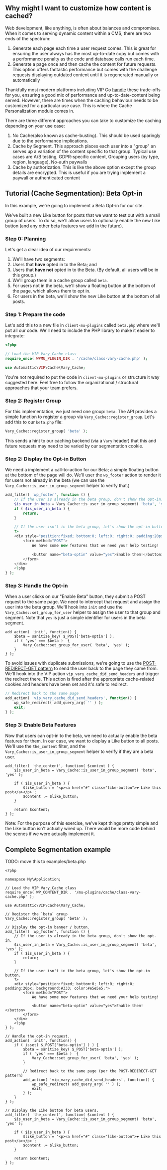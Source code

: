 ## Why might I want to customize how content is cached?
Web development, like anything, is often about balances and compromises. When it comes to serving dynamic content within a CMS, there are two ends of the spectrum: 
1.  Generate each page each time a user request comes. This is great for ensuring the user always has the most up-to-date copy but comes with a performance penalty as the code and database calls run each time.  
2. Generate a page once and then cache the content for future requests. This option offers fantastic performance but comes with the challenge requests displaying outdated content until it is regenerated manually or automatically

Thankfully most modern platforms including VIP Go [handle](https://vip.wordpress.com/documentation/vip-go/caching-on-vip-go/) these trade-offs for you, ensuring a good mix of performance and up-to-date-content being served.  However, there are times when the caching behaviour needs to be customized for a particular use case. This is where the Cache Personalization module comes in.

There are three different approaches you can take to customize the caching depending on your use case:
1. No Cache(also known as cache-busting). This should be used sparingly due to the performance implications.
2. Cache by Segment. This approach places each user into a "group" an serves up a variation of the content specific to that group. Typical use cases are A/B testing, GDPR-specific content, Grouping users (by type, region, language), No-auth paywalls
3. Cache by authorization. This is like the above option except the group details are encrypted. This is useful if you are trying implement a paywall or authenticated content


## Tutorial (Cache Segmentation): Beta Opt-in

In this example, we're going to implement a Beta Opt-in for our site.

We've built a new Like button for posts that we want to test out with a small group of users. To do so, we'll allow users to optionally enable the new Like button (and any other beta features we add in the future).

### Step 0: Planning

Let's get a clear idea of our requirements:

1. We'll have two segments:
 1. Users that **have** opted in to the Beta; and
 1. Users that **have not** opted in to the Beta. (By default, all users will be in this group.)
1. We'll group them in a cache group called `beta`.
1. For users not in the beta, we'll show a floating button at the bottom of the page, which allows them to opt in.
1. For users in the beta, we'll show the new Like button at the bottom of all posts.

### Step 1: Prepare the code

Let's add this to a new file in `client-mu-plugins` called `beta.php` where we'll put all our code. We'll need to include the PHP library to make it easier to integrate:

```php
<?php

// Load the VIP Vary_Cache class
require_once( WPMU_PLUGIN_DIR . '/cache/class-vary-cache.php' );

use Automattic\VIP\Cache\Vary_Cache;
```

You're not required to put the code in `client-mu-plugins` or structure it way suggested here. Feel free to follow the organizational / structural approaches that your team prefers.

### Step 2: Register Group

For this implementation, we just need one group: `beta`. The API provides a simple function to register a group via `Vary_Cache::register_group`. Let's add this to our `beta.php` file:

```php
Vary_Cache::register_group( 'beta' );
```

This sends a hint to our caching backend (via a `Vary` header) that this and future requests may need to be varied by our segmentation cookie.

### Step 2: Display the Opt-in Button 

We need a implement a call-to-action for our Beta; a simple floating button at the bottom of the page will do. We'll user the `wp_footer` action to render it for users not already in the beta (we can use the `Vary_Cache::is_user_in_group_segment` helper to verify that.)

```php
add_filter( 'wp_footer', function () {
	// If the user is already in the beta group, don't show the opt-in.
	$is_user_in_beta = Vary_Cache::is_user_in_group_segment( 'beta', 'yes' );
	if ( $is_user_in_beta ) {
		return;
	}

	// If the user isn't in the beta group, let's show the opt-in button.
	?>
	<div style="position:fixed; bottom:0; left:0; right:0; padding:20px; background:#333; color:#e5e5e5;">
		<form method="POST">
			We have some new features that we need your help testing!

			<button name="beta-optin" value="yes">Enable them!</button>
		</form>
	</div>
	<?php
} );
```

### Step 3: Handle the Opt-in

When a user clicks on our "Enable Beta" button, they submit a POST request to the same page. We need to intercept that request and assign the user into the beta group. We'll hook into `init` and use the `Vary_Cache::set_group_for_user` helper to assign the user to that group and segment. Note that `yes` is just a simple identifier for users in the beta segment. 
  
```
add_action( 'init', function() {
	$beta = sanitize_key( $_POST['beta-optin'] );
	if ( 'yes' === $beta )  {
    	Vary_Cache::set_group_for_user( 'beta', 'yes' );
	}
} );
```

To avoid issues with duplicate submissions, we're going to use the [POST-REDIRECT-GET pattern](https://en.wikipedia.org/wiki/Post/Redirect/Get) to send the user back to the page they came from. We'll hook into the VIP action `vip_vary_cache_did_send_headers` and trigger the redirect there. This action is fired after the appropriate cache-related cookies and headers have been set and it's safe to redirect.

```php
// Redirect back to the same page
add_action( 'vip_vary_cache_did_send_headers', function() {
	wp_safe_redirect( add_query_arg( '' ) );
	exit;
} );
```

### Step 3: Enable Beta Features 

Now that users can opt-in to the beta, we need to actually enable the beta features for them. In our case, we want to display a Like button to all posts. We'll use the `the_content` filter, and the `Vary_Cache::is_user_in_group_segment` helper to verify if they are a beta user.

```
add_filter( 'the_content', function( $content ) {
	$is_user_in_beta = Vary_Cache::is_user_in_group_segment( 'beta', 'yes' );

	if ( $is_user_in_beta ) {
		$like_button = '<p><a href="#" class="like-button">❤️ Like this post</a></p>';
		$content .= $like_button;
	}

	return $content;
} );
```

Note: For the purpose of this exercise, we've kept things pretty simple and the Like button isn't actually wired up. There would be more code behind the scenes if we were actually implement it.

## Complete Segmentation example

TODO: move this to examples/beta.php

```
<?php

namespace My\Application;

// Load the VIP Vary_Cache class
require_once( WP_CONTENT_DIR . '/mu-plugins/cache/class-vary-cache.php' );

use Automattic\VIP\Cache\Vary_Cache;

// Register the `beta` group
Vary_Cache::register_group( 'beta' );

// Display the opt-in banner / button.
add_filter( 'wp_footer', function () {
	// If the user is already in the beta group, don't show the opt-in.
	$is_user_in_beta = Vary_Cache::is_user_in_group_segment( 'beta', 'yes' );
	if ( $is_user_in_beta ) {
		return;
	}

	// If the user isn't in the beta group, let's show the opt-in button.
	?>
	<div style="position:fixed; bottom:0; left:0; right:0; padding:20px; background:#333; color:#e5e5e5;">
		<form method="POST">
			We have some new features that we need your help testing!

			<button name="beta-optin" value="yes">Enable them!</button>
		</form>
	</div>
	<?php
} );

// Handle the opt-in request.
add_action( 'init', function() {
	if ( isset( $_POST['beta-optin'] ) ) {
		$beta = sanitize_key( $_POST['beta-optin'] );
		if ( 'yes' === $beta )  {
			Vary_Cache::set_group_for_user( 'beta', 'yes' );
		}

		// Redirect back to the same page (per the POST-REDIRECT-GET pattern)
		add_action( 'vip_vary_cache_did_send_headers', function() {
			wp_safe_redirect( add_query_arg( '' ) );
			exit;
		} );
	}
} );

// Display the Like button for beta users.
add_filter( 'the_content', function( $content ) {
	$is_user_in_beta = Vary_Cache::is_user_in_group_segment( 'beta', 'yes' );

	if ( $is_user_in_beta ) {
		$like_button = '<p><a href="#" class="like-button">❤️ Like this post</a></p>';
		$content .= $like_button;
	}

	return $content;
} );
```
